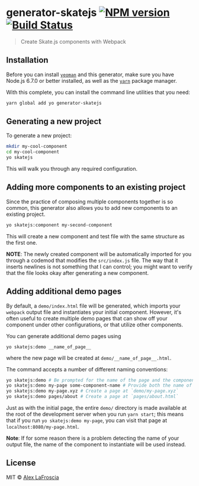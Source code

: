 # generator-skatejs [![NPM version][npm-image]][npm-url] [![Build Status][travis-image]][travis-url]

> Create Skate.js components with Webpack

## Installation

Before you can install [`yeoman`][yeoman] and this generator, make sure you have Node.js 6.7.0 or better installed, as well as the [`yarn`][yarn] package manager.

With this complete, you can install the command line utilities that you need:

```bash
yarn global add yo generator-skatejs
```

## Generating a new project

To generate a new project:

```bash
mkdir my-cool-component
cd my-cool-component
yo skatejs
```

This will walk you through any required configuration.

## Adding more components to an existing project

Since the practice of composing multiple components together is so common, this generator also allows you to add new components to an existing project.

```bash
yo skatejs:component my-second-component
```

This will create a new component and test file with the same structure as the first one.

**NOTE**: The newly created component will be automatically imported for you through a codemod that modifies the `src/index.js` file.  The way that it inserts newlines is not something that I can control; you might want to verify that the file looks okay after generating a new component.

## Adding additional demo pages

By default, a `demo/index.html` file will be generated, which imports your `webpack` output file and instantiates your initial component.  However, it's often useful to create multiple demo pages that can show off your component under other configurations, or that utilize other components.

You can generate additional demo pages using

```
yo skatejs:demo __name_of_page__
```

where the new page will be created at `demo/__name_of_page__.html`.

The command accepts a number of different naming conventions:

```bash
yo skatejs:demo # Be prompted for the name of the page and the component to instantiate
yo skatejs:demo my-page some-component-name # Provide both the name of the page and the component to instantiate
yo skatejs:demo my-page.xyz # Create a page at `demo/my-page.xyz`
yo skatejs:demo pages/about # Create a page at `pages/about.html`
```

Just as with the initial page, the entire `demo/` directory is made available at the root of the development server when you run `yarn start`; this means that if you run `yo skatejs:demo my-page`, you can visit that page at `localhost:8080/my-page.html`.

**Note**: If for some reason there is a problem detecting the name of your output file, the name of the component to instantiate will be used instead.

## License

MIT © [Alex LaFroscia](alexlafroscia.com)


[npm-image]: https://badge.fury.io/js/generator-skatejs.svg
[npm-url]: https://npmjs.org/package/generator-skatejs
[travis-image]: https://travis-ci.org/alexlafroscia/generator-skatejs.svg?branch=master
[travis-url]: https://travis-ci.org/alexlafroscia/generator-skatejs
[yeoman]: http://yeoman.io/
[yarn]: https://yarnpkg.com
